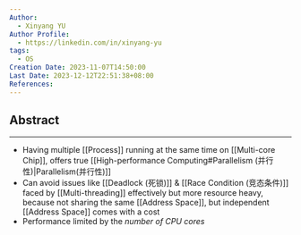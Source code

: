 ```yaml
---
Author:
  - Xinyang YU
Author Profile:
  - https://linkedin.com/in/xinyang-yu
tags:
  - OS
Creation Date: 2023-11-07T14:50:00
Last Date: 2023-12-12T22:51:38+08:00
References:
---
```

## Abstract
---
- Having multiple [[Process]] running at the same time on [[Multi-core Chip]], offers true [[High-performance Computing#Parallelism (并行性)|Parallelism(并行性)]]
- Can avoid issues like [[Deadlock (死锁)]] & [[Race Condition (竞态条件)]] faced by [[Multi-threading]] effectively but more resource heavy, because not sharing the same [[Address Space]], but independent [[Address Space]] comes with a cost 
- Performance limited by the *number of CPU cores*